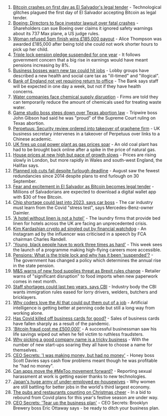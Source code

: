 1. [Bitcoin crashes on first day as El Salvador's legal tender](https://www.bbc.co.uk/news/business-58459098?at_medium=RSS&at_campaign=KARANGA) - Technological glitches plagued the first day of El Salvador accepting Bitcoin as legal tender.
2. [Boeing: Directors to face investor lawsuit over fatal crashes](https://www.bbc.co.uk/news/business-58483150?at_medium=RSS&at_campaign=KARANGA) - Shareholders can sue Boeing over claims it ignored safety warnings about its 737 Max plane, a US judge rules.
3. [Woman refused 5pm finish wins £185,000 payout](https://www.bbc.co.uk/news/business-58473802?at_medium=RSS&at_campaign=KARANGA) - Alice Thompson was awarded £185,000 after being told she could not work shorter hours to pick up her child.
4. [Triple lock pension pledge suspended for one year](https://www.bbc.co.uk/news/business-58476547?at_medium=RSS&at_campaign=KARANGA) - It follows government concern that a big rise in earnings would have meant pensions increasing by 8%.
5. [Business bosses warn new tax could hit jobs](https://www.bbc.co.uk/news/business-58473810?at_medium=RSS&at_campaign=KARANGA) - Lobby groups have described a new health and social care tax as "ill-timed" and "illogical".
6. [Bank of England not yet requiring return to office](https://www.bbc.co.uk/news/business-58476552?at_medium=RSS&at_campaign=KARANGA) - The Bank says staff will be expected in one day a week, but not if they have health concerns.
7. [Water companies face chemical supply disruption](https://www.bbc.co.uk/news/business-58476545?at_medium=RSS&at_campaign=KARANGA) - Firms are told they can temporarily reduce the amount of chemicals used for treating waste water.
8. [Game studio boss steps down over Texas abortion law](https://www.bbc.co.uk/news/technology-58476595?at_medium=RSS&at_campaign=KARANGA) - Tripwire boss John Gibson had said he was "proud" of the Supreme Court ruling on Texas abortion.
9. [Perpetuus: Security review ordered into takeover of graphene firm](https://www.bbc.co.uk/news/business-58424348?at_medium=RSS&at_campaign=KARANGA) - UK business secretary intervenes in a takeover of Perpetuus over links to a Chinese academic.
10. [UK fires up coal power plant as gas prices soar](https://www.bbc.co.uk/news/business-58469238?at_medium=RSS&at_campaign=KARANGA) - An old coal plant has had to be brought back online after a spike in the price of natural gas.
11. [House prices at new high but pace of growth slows](https://www.bbc.co.uk/news/business-58472739?at_medium=RSS&at_campaign=KARANGA) - Prices are rising slowly in London, but more rapidly in Wales and south-west England, the Halifax says.
12. [Planned job cuts fall despite furlough deadline](https://www.bbc.co.uk/news/business-58441555?at_medium=RSS&at_campaign=KARANGA) - August saw the fewest redundancies since 2014 despite plans to end furlough on 30 September.
13. [Fear and excitement in El Salvador as Bitcoin becomes legal tender](https://www.bbc.co.uk/news/technology-58473260?at_medium=RSS&at_campaign=KARANGA) - Millions of Salvadorians are expected to download a digital wallet app with $30 of free Bitcoin.
14. [Chip shortage could last into 2023, says car boss](https://www.bbc.co.uk/news/business-58465954?at_medium=RSS&at_campaign=KARANGA) - The car industry must learn from the Covid "stress test", says Mercedes-Benz-owner Daimler.
15. ['A hotel without linen is not a hotel'](https://www.bbc.co.uk/news/business-58465953?at_medium=RSS&at_campaign=KARANGA) - The laundry firms that provide bed linen for hotels across the UK are facing an unprecedented crisis.
16. [Kim Kardashian crypto ad singled out by financial watchdog](https://www.bbc.co.uk/news/technology-58462517?at_medium=RSS&at_campaign=KARANGA) - An Instagram ad by the influencer was criticised in a speech by FCA chairman Charles Randell.
17. ['Young, black people have to work three times as hard'](https://www.bbc.co.uk/news/business-58465962?at_medium=RSS&at_campaign=KARANGA) - This week sees the launch of a programme making high-flying careers more accessible.
18. [Pensions: What is the triple lock and why has it been 'suspended'?](https://www.bbc.co.uk/news/business-53082530?at_medium=RSS&at_campaign=KARANGA) - The government has changed a policy which determines the annual rise in the state pension.
19. [M&S warns of new food supplies threat as Brexit rules change](https://www.bbc.co.uk/news/business-58462351?at_medium=RSS&at_campaign=KARANGA) - Retailer warns of "significant disruption" to food imports when new paperwork comes in next month.
20. [Staff shortages could last two years, says CBI](https://www.bbc.co.uk/news/business-58460297?at_medium=RSS&at_campaign=KARANGA) - Industry body the CBI wants immigration rules eased for lorry drivers, welders, butchers and bricklayers.
21. [Why coders love the AI that could put them out of a job](https://www.bbc.co.uk/news/business-57914432?at_medium=RSS&at_campaign=KARANGA) - Artificial intelligence is getting better at penning code but still a long way from working alone.
22. [Has Covid killed off business cards for good?](https://www.bbc.co.uk/news/business-58419842?at_medium=RSS&at_campaign=KARANGA) - Sales of business cards have fallen sharply as a result of the pandemic.
23. ['Bitcoin fraud cost me £500,000'](https://www.bbc.co.uk/news/business-58424832?at_medium=RSS&at_campaign=KARANGA) - A successful businessman saw his life savings wiped out when he fell victim to ruthless fraudsters.
24. [Why picking a good company name is a tricky business](https://www.bbc.co.uk/news/business-58395924?at_medium=RSS&at_campaign=KARANGA) - With the number of new start-ups soaring they all have to choose a name for themselves.
25. [CEO Secrets: 'I was making money, but had no money'](https://www.bbc.co.uk/news/business-58319314?at_medium=RSS&at_campaign=KARANGA) - Honey boss Scott Davies says cash flow problems meant though he was profitable he "had no money".
26. [Can apps move the #MeToo movement forward?](https://www.bbc.co.uk/news/business-58260533?at_medium=RSS&at_campaign=KARANGA) - Reporting sexual harassment at work is getting easier thanks to new technologies.
27. [Japan's huge army of under-employed ex-housewives](https://www.bbc.co.uk/news/business-58301604?at_medium=RSS&at_campaign=KARANGA) - Why women are still battling for better jobs in the world's third largest economy.
28. [The pubs and restaurants counting on Christmas cheer](https://www.bbc.co.uk/news/business-58305616?at_medium=RSS&at_campaign=KARANGA) - In a bid to rebound from Covid plans for this year's festive season are under way.
29. [CEO Secrets: 'Tear up the business plan'](https://www.bbc.co.uk/news/business-58316843?at_medium=RSS&at_campaign=KARANGA) - CEO Secrets: Brooklyn Brewery boss Eric Ottaway says - be ready to ditch your business plan.
